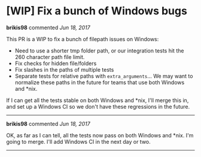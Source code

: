 # [WIP] Fix a bunch of Windows bugs

**brikis98** commented *Jun 18, 2017*

This PR is a WIP to fix a bunch of filepath issues on Windows:

* Need to use a shorter tmp folder path, or our integration tests hit the 260 character path file limit.
* Fix checks for hidden file/folders 
* Fix slashes in the paths of multiple tests
* Separate tests for relative paths with `extra_arguments`... We may want to normalize these paths in the future for teams that use both Windows and *nix.

If I can get all the tests stable on both Windows and *nix, I'll merge this in, and set up a Windows CI so we don't have these regressions in the future.
<br />
***


**brikis98** commented *Jun 18, 2017*

OK, as far as I can tell, all the tests now pass on both Windows and *nix. I'm going to merge. I'll add Windows CI in the next day or two.
***

